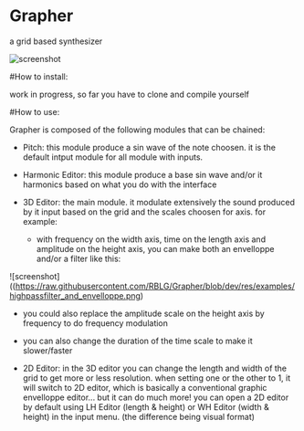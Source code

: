 # Grapher

a grid based synthesizer

![screenshot](https://raw.githubusercontent.com/RBLG/Grapher/blob/dev/res/examples/screenshot.png)

#How to install:

work in progress, so far you have to clone and compile yourself


#How to use:

Grapher is composed of the following modules that can be chained:

- Pitch:
  this module produce a sin wave of the note choosen. it is the default intput module for all module with inputs.

- Harmonic Editor:
  this module produce a base sin wave and/or it harmonics based on what you do with the interface


- 3D Editor:
  the main module. it modulate extensively the sound produced by it input based on the grid and the scales choosen for axis.
  for example:
  - with frequency on the width axis, time on the length axis and amplitude on the height axis, you can make both an envelloppe and/or a filter like this:

![screenshot]((https://raw.githubusercontent.com/RBLG/Grapher/blob/dev/res/examples/highpassfilter_and_envelloppe.png)
  
  - you could also replace the amplitude scale on the height axis by frequency to do frequency modulation
  - you can also change the duration of the time scale to make it slower/faster

- 2D Editor:
  in the 3D editor you can change the length and width of the grid to get more or less resolution. when setting one or the other to 1, it will switch to 2D editor, which is basically a conventional graphic envelloppe editor... but it can do much more!
  you can open a 2D editor by default using LH Editor (length & height) or WH Editor (width & height) in the input menu. (the difference being visual format)

